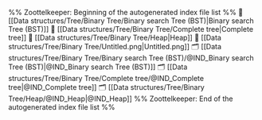 %% Zoottelkeeper: Beginning of the autogenerated index file list  %%
📄 [[Data structures/Tree/Binary Tree/Binary search Tree (BST)|Binary search Tree (BST)]]
📄 [[Data structures/Tree/Binary Tree/Complete tree|Complete tree]]
📄 [[Data structures/Tree/Binary Tree/Heap|Heap]]
📄 [[Data structures/Tree/Binary Tree/Untitled.png|Untitled.png]]
🗂️ [[Data structures/Tree/Binary Tree/Binary search Tree (BST)/@IND_Binary search Tree (BST)|@IND_Binary search Tree (BST)]]
🗂️ [[Data structures/Tree/Binary Tree/Complete tree/@IND_Complete tree|@IND_Complete tree]]
🗂️ [[Data structures/Tree/Binary Tree/Heap/@IND_Heap|@IND_Heap]]
%% Zoottelkeeper: End of the autogenerated index file list  %%
